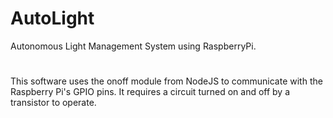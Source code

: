 # AutoLight
Autonomous Light Management System using RaspberryPi.

#
This software uses the onoff module from NodeJS to communicate with the Raspberry Pi's GPIO pins. It requires a circuit turned on and off by a transistor to operate.
